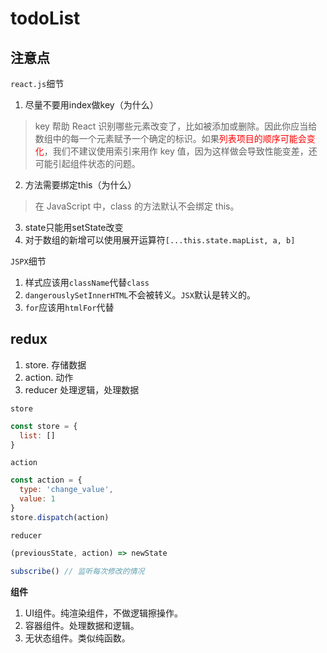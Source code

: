 # todoList
## 注意点
`react.js`细节
1. 尽量不要用index做key（为什么）
> key 帮助 React 识别哪些元素改变了，比如被添加或删除。因此你应当给数组中的每一个元素赋予一个确定的标识。如果<font color=red>列表项目的顺序可能会变化</font>，我们不建议使用索引来用作 key 值，因为这样做会导致性能变差，还可能引起组件状态的问题。
2. 方法需要绑定this（为什么）
> 在 JavaScript 中，class 的方法默认不会绑定 this。
3. state只能用setState改变
4. 对于数组的新增可以使用展开运算符`[...this.state.mapList, a, b]`


`JSPX`细节

1. 样式应该用`className`代替`class`
2. `dangerouslySetInnerHTML`不会被转义。`JSX`默认是转义的。
3. `for`应该用`htmlFor`代替

## redux
1. store. 存储数据
2. action. 动作
3. reducer 处理逻辑，处理数据

`store`
```javascript
const store = {
  list: []
}
```

`action`
```javascript
const action = {
  type: 'change_value',
  value: 1
}
store.dispatch(action)
```

`reducer`
```javascript
(previousState, action) => newState

subscribe() // 监听每次修改的情况
```
**组件**
1. UI组件。纯渲染组件，不做逻辑擦操作。
2. 容器组件。处理数据和逻辑。
3. 无状态组件。类似纯函数。